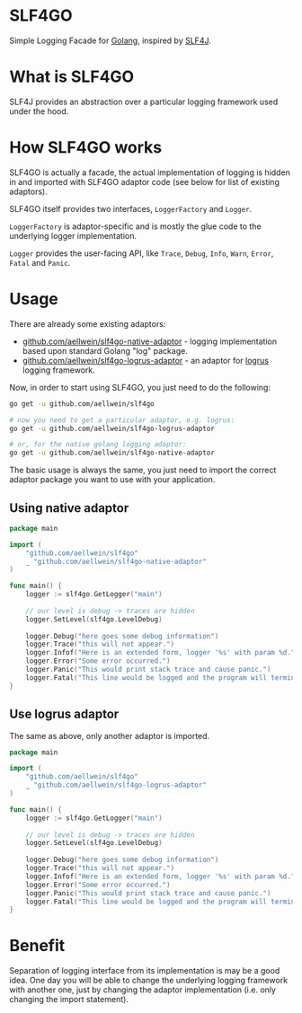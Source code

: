 # SLF4GO
Simple Logging Facade for [Golang](https://www.golang.org), inspired by [SLF4J](https://www.slf4j.org).

# What is SLF4GO

SLF4J provides an abstraction over a particular logging framework used under the hood.

# How SLF4GO works

SLF4GO is actually a facade, the actual implementation of logging is hidden in and imported with 
SLF4GO adaptor code (see below for list of existing adaptors).

SLF4GO itself provides two interfaces, `LoggerFactory` and `Logger`.

`LoggerFactory` is adaptor-specific and is mostly the glue code to the underlying
logger implementation.

`Logger` provides the user-facing API, like `Trace`, `Debug`, `Info`, `Warn`, 
`Error`, `Fatal` and `Panic`.

# Usage

There are already some existing adaptors:
* [github.com/aellwein/slf4go-native-adaptor](https://github.com/aellwein/slf4go-native-adaptor) - logging implementation 
based upon standard Golang "log" package.
* [github.com/aellwein/slf4go-logrus-adaptor](https://github.com/aellwein/slf4go-logrus-adaptor) - an adaptor for 
[logrus](https://github.com/sirupsen/logrus) logging framework.


Now, in order to start using SLF4GO, you just need to do the following:
```sh
go get -u github.com/aellwein/slf4go

# now you need to get a particular adaptor, e.g. logrus:
go get -u github.com/aellwein/slf4go-logrus-adaptor

# or, for the native golang logging adaptor:
go get -u github.com/aellwein/slf4go-native-adaptor

```
The basic usage is always the same, you just need to import the correct
adaptor package you want to use with your application.

## Using native adaptor 

```go
package main

import (
    "github.com/aellwein/slf4go"
    _ "github.com/aellwein/slf4go-native-adaptor"
)

func main() {
    logger := slf4go.GetLogger("main")
    
    // our level is debug -> traces are hidden
    logger.SetLevel(slf4go.LevelDebug)
    
    logger.Debug("here goes some debug information")
    logger.Trace("this will not appear.")
    logger.Infof("Here is an extended form, logger '%s' with param %d.", logger.GetName(), 42)
    logger.Error("Some error occurred.")
    logger.Panic("This would print stack trace and cause panic.")
    logger.Fatal("This line would be logged and the program will terminate.")
}
```

## Use logrus adaptor

The same as above, only another adaptor is imported.
```go
package main

import (
    "github.com/aellwein/slf4go"
    _ "github.com/aellwein/slf4go-logrus-adaptor"
)

func main() {
    logger := slf4go.GetLogger("main")
    
    // our level is debug -> traces are hidden
    logger.SetLevel(slf4go.LevelDebug)
    
    logger.Debug("here goes some debug information")
    logger.Trace("this will not appear.")
    logger.Infof("Here is an extended form, logger '%s' with param %d.", logger.GetName(), 42)
    logger.Error("Some error occurred.")
    logger.Panic("This would print stack trace and cause panic.")
    logger.Fatal("This line would be logged and the program will terminate.")
}
```

# Benefit

Separation of logging interface from its implementation is may be a good idea.
One day you will be able to change the underlying logging framework with another
one, just by changing the adaptor implementation (i.e. only changing the 
import statement).
